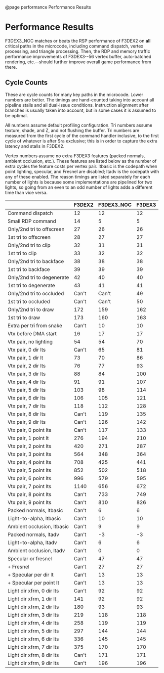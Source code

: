@page performance Performance Results

# Performance Results

F3DEX3_NOC matches or beats the RSP performance of F3DEX2 on **all** critical
paths in the microcode, including command dispatch, vertex processing, and
triangle processing. Then, the RDP and memory traffic performance improvements
of F3DEX3--56 vertex buffer, auto-batched rendering, etc.--should further
improve overall game performance from there.

## Cycle Counts

These are cycle counts for many key paths in the microcode. Lower numbers are
better. The timings are hand-counted taking into account all pipeline stalls and
all dual-issue conditions. Instruction alignment after branches is usually taken
into account, but in some cases it is assumed to be optimal.

All numbers assume default profiling configuration. Tri numbers assume texture,
shade, and Z, and not flushing the buffer. Tri numbers are measured from the
first cycle of the command handler inclusive, to the first cycle of whatever is
after $ra exclusive; this is in order to capture the extra latency and stalls in
F3DEX2.

Vertex numbers assume no extra F3DEX3 features (packed normals, ambient
occlusion, etc.). These features are listed below as the number of extra cycles
the feature costs per vertex pair. ltbasic is the codepath when point lighting,
specular, and Fresnel are disabled; ltadv is the codepath with any of these
enabled. The reason timings are listed separately for each number of lights is
because some implementations are pipelined for two lights, so going from an
even to an odd number of lights adds a different time than vice versa.

|                            | F3DEX2 | F3DEX3_NOC | F3DEX3 |
|----------------------------|--------|------------|--------|
| Command dispatch           | 12     | 12         | 12     |
| Small RDP command          | 14     | 5          | 5      |
| Only/2nd tri to offscreen  | 27     | 26         | 26     |
| 1st tri to offscreen       | 28     | 27         | 27     |
| Only/2nd tri to clip       | 32     | 31         | 31     |
| 1st tri to clip            | 33     | 32         | 32     |
| Only/2nd tri to backface   | 38     | 38         | 38     |
| 1st tri to backface        | 39     | 39         | 39     |
| Only/2nd tri to degenerate | 42     | 40         | 40     |
| 1st tri to degenerate      | 43     | 41         | 41     |
| Only/2nd tri to occluded   | Can't  | Can't      | 49     |
| 1st tri to occluded        | Can't  | Can't      | 50     |
| Only/2nd tri to draw       | 172    | 159        | 162    |
| 1st tri to draw            | 173    | 160        | 163    |
| Extra per tri from snake   | Can't  | 10         | 10     |
| Vtx before DMA start       | 16     | 17         | 17     |
| Vtx pair, no lighting      | 54     | 54         | 70     |
| Vtx pair, 0 dir lts        | Can't  | 65         | 81     |
| Vtx pair, 1 dir lt         | 73     | 70         | 86     |
| Vtx pair, 2 dir lts        | 76     | 77         | 93     |
| Vtx pair, 3 dir lts        | 88     | 84         | 100    |
| Vtx pair, 4 dir lts        | 91     | 91         | 107    |
| Vtx pair, 5 dir lts        | 103    | 98         | 114    |
| Vtx pair, 6 dir lts        | 106    | 105        | 121    |
| Vtx pair, 7 dir lts        | 118    | 112        | 128    |
| Vtx pair, 8 dir lts        | Can't  | 119        | 135    |
| Vtx pair, 9 dir lts        | Can't  | 126        | 142    |
| Vtx pair, 0 point lts      | Can't  | 117        | 133    |
| Vtx pair, 1 point lt       | 276    | 194        | 210    |
| Vtx pair, 2 point lts      | 420    | 271        | 287    |
| Vtx pair, 3 point lts      | 564    | 348        | 364    |
| Vtx pair, 4 point lts      | 708    | 425        | 441    |
| Vtx pair, 5 point lts      | 852    | 502        | 518    |
| Vtx pair, 6 point lts      | 996    | 579        | 595    |
| Vtx pair, 7 point lts      | 1140   | 656        | 672    |
| Vtx pair, 8 point lts      | Can't  | 733        | 749    |
| Vtx pair, 9 point lts      | Can't  | 810        | 826    |
| Packed normals, ltbasic    | Can't  | 6          | 6      |
| Light-to-alpha, ltbasic    | Can't  | 10         | 10     |
| Ambient occlusion, ltbasic | Can't  | 9          | 9      |
| Packed normals, ltadv      | Can't  | -3         | -3     |
| Light-to-alpha, ltadv      | Can't  | 6          | 6      |
| Ambient occlusion, ltadv   | Can't  | 0          | 0      |
| Specular or fresnel        | Can't  | 47         | 47     |
| + Fresnel                  | Can't  | 27         | 27     |
| + Specular per dir lt      | Can't  | 13         | 13     |
| + Specular per point lt    | Can't  | 13         | 13     |
| Light dir xfrm, 0 dir lts  | Can't  | 92         | 92     |
| Light dir xfrm, 1 dir lt   | 141    | 92         | 92     |
| Light dir xfrm, 2 dir lts  | 180    | 93         | 93     |
| Light dir xfrm, 3 dir lts  | 219    | 118        | 118    |
| Light dir xfrm, 4 dir lts  | 258    | 119        | 119    |
| Light dir xfrm, 5 dir lts  | 297    | 144        | 144    |
| Light dir xfrm, 6 dir lts  | 336    | 145        | 145    |
| Light dir xfrm, 7 dir lts  | 375    | 170        | 170    |
| Light dir xfrm, 8 dir lts  | Can't  | 171        | 171    |
| Light dir xfrm, 9 dir lts  | Can't  | 196        | 196    |
